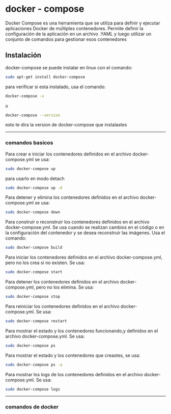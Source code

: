 # docker - compose

Docker Compose es una herramienta que se utiliza para definir y ejecutar aplicaciones Docker de múltiples contenedores. Permite definir la configuración de la aplicación en un archivo .YAML y luego utilizar un conjunto de comandos para gestionar esos contenedores

## Instalación

docker-compose se puede instalar en linux con el comando:
```bash
sudo apt-get install docker-compose
```

para verificar si esta instalado, usa el comando:
```bash
docker-compose -v
```
o
```bash
docker-compose --version
```
esto te dira la version de docker-compose que instalastes

---

### comandos basicos

Para crear e iniciar los contenedores definidos en el archivo docker-compose.yml se usa:
```bash
sudo docker-compose up
```
para usarlo en modo detach
```bash
sudo docker-compose up -d
```

Para detener y elimina los contenedores definidos en el archivo docker-compose.yml se usa:
```bash
sudo docker-compose down
```

Para construir o reconstruir los contenedores definidos en el archivo docker-compose.yml. Se usa cuando se realizan cambios en el código o en la configuración del contenedor y se desea reconstruir las imágenes. Usa el comando:
```bash
sudo docker-compose build
```

Para iniciar los contenedores definidos en el archivo docker-compose.yml, pero no los crea si no existen. Se usa:
```bash
sudo docker-compose start
```

Para detener los contenedores definidos en el archivo docker-compose.yml, pero no los elimina. Se usa:
```bash
sudo docker-compose stop
```

Para reiniciar los contenedores definidos en el archivo docker-compose.yml. Se usa:
```bash
sudo docker-compose restart
```

Para mostrar el estado y los contenedores funcionando,y definidos en el archivo docker-compose.yml. Se usa:
```bash
sudo docker-compose ps
```
Para mostrar el estado y los contenedores que creastes, se usa:
```bash
sudo docker-compose ps -a
```
Para mostrar los logs de los contenedores definidos en el archivo docker-compose.yml. Se usa:
```bash
sudo docker-compose logs
```

---

### comandos de docker
